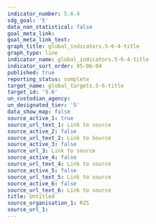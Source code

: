 ```yaml
---
indicator_number: 5.6.4
sdg_goal: '5'
data_non_statistical: false
goal_meta_link: 
goal_meta_link_text: 
graph_title: global_indicators.5-6-4-title
graph_type: line
indicator_name: global_indicators.5-6-4-title
indicator_sort_order: 05-06-04
published: true
reporting_status: complete
target_name: global_targets.5-6-title
target_id: '5.6'
un_custodian_agency:
un_designated_tier: '5'
data_show_map: false
source_active_1: true
source_url_text_1: Link to source
source_active_2: false
source_url_text_2: Link to Source
source_active_3: false
source_url_3: Link to source
source_active_4: false
source_url_text_4: Link to source
source_active_5: false
source_url_text_5: Link to source
source_active_6: false
source_url_text_6: Link to source
title: Untitled
source_organisation_1: RZS 
source_url_1: 
---
```

